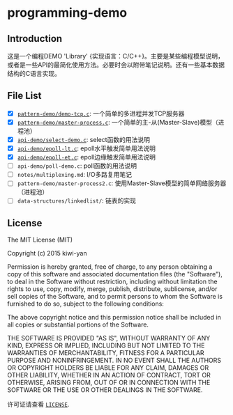 # programming-demo
## Introduction
这是一个编程DEMO 'Library' {实现语言：C/C++}。主要是某些编程模型说明，或者是一些API的最简化使用方法。必要时会以附带笔记说明。还有一些基本数据结构的C语言实现。

## File List
- [x] [`pattern-demo/demo-tcp.c`](https://github.com/kiwi-yan/programming-demo/blob/master/pattern-demo/demo-tcp.c):
        一个简单的多进程并发TCP服务器
- [x] [`pattern-demo/master-process.c`](https://github.com/kiwi-yan/programming-demo/blob/master/pattern-demo/master-process.c):
        一个简单的主-从(Master-Slave)模型（进程池）
- [x] [`api-demo/select-demo.c`](https://github.com/kiwi-yan/programming-demo/blob/master/api-demo/select-demo.c):
        select函数的用法说明
- [x] [`api-demo/epoll-lt.c`](https://github.com/kiwi-yan/programming-demo/blob/master/api-demo/epoll-lt.c):
        epoll水平触发简单用法说明
- [x] [`api-demo/epoll-et.c`](https://github.com/kiwi-yan/programming-demo/blob/master/api-demo/epoll-et.c):
        epoll边缘触发简单用法说明
- [ ] `api-demo/poll-demo.c`:
        poll函数的用法说明
- [ ] `notes/multiplexing.md`:
        I/O多路复用笔记
- [ ] `pattern-demo/master-process2.c`:
        使用Master-Slave模型的简单网络服务器（进程池）
- [ ] `data-structures/linkedlist/`:
        链表的实现

## License
The MIT License (MIT)

Copyright (c) 2015 kiwi-yan

Permission is hereby granted, free of charge, to any person obtaining a copy
of this software and associated documentation files (the "Software"), to deal
in the Software without restriction, including without limitation the rights
to use, copy, modify, merge, publish, distribute, sublicense, and/or sell
copies of the Software, and to permit persons to whom the Software is
furnished to do so, subject to the following conditions:

The above copyright notice and this permission notice shall be included in all
copies or substantial portions of the Software.

THE SOFTWARE IS PROVIDED "AS IS", WITHOUT WARRANTY OF ANY KIND, EXPRESS OR
IMPLIED, INCLUDING BUT NOT LIMITED TO THE WARRANTIES OF MERCHANTABILITY,
FITNESS FOR A PARTICULAR PURPOSE AND NONINFRINGEMENT. IN NO EVENT SHALL THE
AUTHORS OR COPYRIGHT HOLDERS BE LIABLE FOR ANY CLAIM, DAMAGES OR OTHER
LIABILITY, WHETHER IN AN ACTION OF CONTRACT, TORT OR OTHERWISE, ARISING FROM,
OUT OF OR IN CONNECTION WITH THE SOFTWARE OR THE USE OR OTHER DEALINGS IN THE
SOFTWARE.

许可证请查看 [`LICENSE`](https://github.com/kiwi-yan/programming-demo/blob/master/LICENSE).
